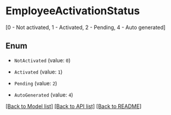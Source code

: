 # EmployeeActivationStatus

[0 - Not activated, 1 - Activated, 2 - Pending, 4 - Auto generated]

## Enum

* `NotActivated` (value: `0`)

* `Activated` (value: `1`)

* `Pending` (value: `2`)

* `AutoGenerated` (value: `4`)

[[Back to Model list]](../README.md#documentation-for-models) [[Back to API list]](../README.md#documentation-for-api-endpoints) [[Back to README]](../README.md)


